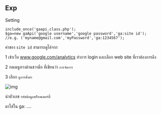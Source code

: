 ## Exp

Setting

	include_once('gaapi.class.php');
	$ga=new gaApi('google username','google password','ga:site id');
	//e.g. ('myname@gmail.com','myPassword','ga:1234567');


ค่าของ `site id` สามารถดูได้จาก 

1 เข้าเว็บ www.google.com/analytics ทำการ  login และเลือก web site ที่เราต้องการดึง

2 กดเมนูทางด้านขวามือ ที่เขียนว่า `การจัดการ`

3 เลือก `ดูการตั้งค่า`

![img](https://lh6.googleusercontent.com/nGNrZqCXsCMByp25EFMcexl186c1SLTgMmFc54Jm_FqrlrXhz0EA8KrswIR_-y82SQ=w1180-h790)


นำตัวเลข `รหัสข้อมูลพร็อพเพอร์ตี้`

มาใส่ใน ga: ....


